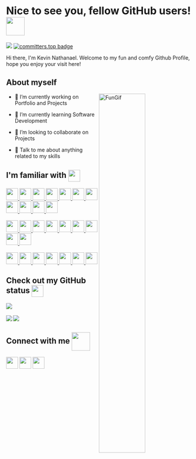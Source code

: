 <h1> Nice to see you, fellow GitHub users! <img src = "https://raw.githubusercontent.com/rahulbanerjee26/githubProfileReadmeGenerator/main/gifs/wave.gif" align="center" width=50px height='50px'> </h1>
<p align='center'>

![](https://komarev.com/ghpvc/?username=zetsux&label=profile.views&color=F1C93B)
[![committers.top badge](https://user-badge.committers.top/indonesia_public/zetsux.svg)](https://user-badge.committers.top/indonesia_public/zetsux)

</p>
<div size='20px'> Hi there, I'm Kevin Nathanael. Welcome to my fun and comfy Github Profile, hope you enjoy your visit here!
</div>

<h2> About myself </h2>

<img width="50%" align="right" alt="FunGif" src="https://cdn.discordapp.com/attachments/995337235211763722/1073844608217382953/ezgif.com-crop.gif" />


- 🔭 I’m currently working on Portfolio and Projects

- 🌱 I’m currently learning Software Development

- 👯 I’m looking to collaborate on Projects 

- 💬 Talk to me about anything related to my skills 

<h2> I'm familiar with <img src = "https://raw.githubusercontent.com/rahulbanerjee26/githubProfileReadmeGenerator/main/gifs/code.gif" align="center" width =32px height=32px> </h2>
<a href= https://github.com/zetsux?tab=repositories&q=&type=&language=go&sort= > <img width ='32px' height='32px' src ='https://raw.githubusercontent.com/rahulbanerjee26/githubAboutMeGenerator/main/icons/go.svg'> </a>
<a href= https://github.com/zetsux?tab=repositories&q=&type=&language=php&sort= > <img width ='32px' height='32px' src ='https://raw.githubusercontent.com/rahulbanerjee26/githubAboutMeGenerator/main/icons/php.svg'> </a>
<a href= https://github.com/zetsux?tab=repositories&q=&type=&language=python&sort= > <img width ='32px' height='32px' src ='https://raw.githubusercontent.com/rahulbanerjee26/githubAboutMeGenerator/main/icons/python.svg'> </a>
<a href= https://github.com/zetsux?tab=repositories&q=&type=&language=c&sort= > <img width ='32px' height='32px' src ='https://raw.githubusercontent.com/rahulbanerjee26/githubAboutMeGenerator/main/icons/c.svg'> </a>
<a href= https://github.com/zetsux?tab=repositories&q=&type=&language=c%2B%2B&sort= > <img width ='32px' height='32px' src ='https://raw.githubusercontent.com/rahulbanerjee26/githubAboutMeGenerator/main/icons/cpp.svg'> </a>
<a href= https://github.com/zetsux?tab=repositories&q=&type=&language=c%23&sort= > <img width ='32px' height='32px' src ='https://raw.githubusercontent.com/rahulbanerjee26/githubAboutMeGenerator/main/icons/csharp.svg'> </a>
<a href= https://github.com/zetsux?tab=repositories&q=&type=&language=java&sort= > <img width ='32px' height='32px' src ='https://raw.githubusercontent.com/rahulbanerjee26/githubAboutMeGenerator/main/icons/java.svg'> </a>
<a href= https://github.com/zetsux?tab=repositories&q=&type=&language=html&sort= > <img width ='32px' height='32px' src ='https://raw.githubusercontent.com/rahulbanerjee26/githubAboutMeGenerator/main/icons/html.svg'> </a>
<a href= https://github.com/zetsux?tab=repositories&q=&type=&language=css&sort= > <img width ='32px' height='32px' src ='https://raw.githubusercontent.com/rahulbanerjee26/githubAboutMeGenerator/main/icons/css.svg'> </a>
<a href= https://github.com/zetsux?tab=repositories&q=&type=&language=javascript&sort= > <img width ='32px' height='32px' src ='https://raw.githubusercontent.com/rahulbanerjee26/githubAboutMeGenerator/main/icons/javascript.svg'> </a>
<a href= https://github.com/zetsux?tab=repositories&q=&type=&language=typescript&sort= > <img width ='32px' height='32px' src ='https://raw.githubusercontent.com/rahulbanerjee26/githubAboutMeGenerator/main/icons/typescript.svg'> </a>
<br><br>
<a href= https://github.com/zetsux?tab=repositories&q=gin&sort= > <img width ='32px' height='32px' src ='https://avatars.githubusercontent.com/u/15729372?s=280&v=4'> </a>
<a href= https://github.com/zetsux?tab=repositories&q=nodejs&sort= > <img width ='32px' height='32px' src ='https://raw.githubusercontent.com/rahulbanerjee26/githubAboutMeGenerator/main/icons/nodejs.svg'> </a>
<a href= https://github.com/zetsux?tab=repositories&q=express&sort= > <img width ='32px' height='32px' src ='https://moldoweb.com/wp-content/uploads/2022/03/6202fcdee5ee8636a145a41b_1234.png'> </a>
<a href= https://github.com/zetsux?tab=repositories&q=hapijs&sort= > <img width ='32px' height='32px' src ='https://avatars.githubusercontent.com/u/3774533?s=280&v=4'> </a>
<a href= https://github.com/zetsux?tab=repositories&q=laravel&sort= > <img width ='32px' height='32px' src ='https://raw.githubusercontent.com/rahulbanerjee26/githubAboutMeGenerator/main/icons/laravel.svg'> </a>
<a href= https://github.com/zetsux?tab=repositories&q=reactjs&sort= > <img width ='32px' height='32px' src ='https://raw.githubusercontent.com/rahulbanerjee26/githubAboutMeGenerator/main/icons/reactjs.svg'> </a>
<a href= https://github.com/zetsux?tab=repositories&q=nextjs&sort= > <img width ='32px' height='32px' src ='https://www.svgrepo.com/show/354113/nextjs-icon.svg'> </a>
<a href= https://github.com/zetsux?tab=repositories&q=bootstrap&sort= > <img width ='32px' height='32px' src ='https://raw.githubusercontent.com/rahulbanerjee26/githubAboutMeGenerator/main/icons/bootstrap.svg'> </a>
<a href= https://github.com/zetsux?tab=repositories&q=tailwind&sort= > <img width ='32px' height='32px' src ='https://raw.githubusercontent.com/rahulbanerjee26/githubAboutMeGenerator/main/icons/tailwind.svg'> </a>
<br><br>
<a href= https://github.com/zetsux?tab=repositories&q=mysql&sort= > <img width ='32px' height='32px' src ='https://raw.githubusercontent.com/rahulbanerjee26/githubAboutMeGenerator/main/icons/mysql.svg'> </a>
<a href= https://github.com/zetsux?tab=repositories&q=oracle&sort= > <img width ='32px' height='32px' src ='https://raw.githubusercontent.com/rahulbanerjee26/githubAboutMeGenerator/main/icons/oracle.svg'> </a>
<a href= https://github.com/zetsux?tab=repositories&q=postgre&sort= > <img width ='32px' height='32px' src ='https://raw.githubusercontent.com/rahulbanerjee26/githubAboutMeGenerator/main/icons/postgresql.svg'> </a>
<a href= https://github.com/zetsux?tab=repositories&q=mongodb&sort= > <img width ='32px' height='32px' src ='https://raw.githubusercontent.com/rahulbanerjee26/githubAboutMeGenerator/main/icons/mongodb.svg'> </a>
<a href= https://github.com/zetsux?tab=repositories&q=git&sort= > <img width ='32px' height='32px' src ='https://raw.githubusercontent.com/rahulbanerjee26/githubAboutMeGenerator/main/icons/git.svg'> </a>
<a href= https://github.com/zetsux?tab=repositories&q=postman&sort= > <img width ='32px' height='32px' src ='https://raw.githubusercontent.com/rahulbanerjee26/githubAboutMeGenerator/main/icons/postman.svg'> </a>
<a href= https://github.com/zetsux?tab=repositories&q=replit&sort= > <img width ='32px' height='32px' src ='https://upload.wikimedia.org/wikipedia/commons/thumb/7/78/New_Replit_Logo.svg/1200px-New_Replit_Logo.svg.png'> </a>

<h2> Check out my GitHub status <img src='https://raw.githubusercontent.com/rahulbanerjee26/githubProfileReadmeGenerator/main/gifs/github.gif' align="center" width='32px' height=32px> </h2>

<a href="https://github.com/zetsux">
<img align="center" src="https://github-profile-trophy.vercel.app/?username=zetsux&theme=onedark&margin-w=4&margin-h=2&row=1" />
</a>
<br><br>
<a href="https://github.com/zetsux">
<img align="left" src="https://github-readme-stats.vercel.app/api?username=zetsux&count_private=true&show_icons=true&theme=transparent"/>
</a>
<a href="https://github.com/zetsux">
<img align="center" src="https://github-readme-stats.vercel.app/api/top-langs/?username=zetsux&theme=transparent&layout=compact" />
</a>

<h2> Connect with me <img src='https://cdn.discordapp.com/attachments/995337235211763722/1112227266550845481/handshake-46.gif' align="center" width="50px" height=50px> </h2>
<a href = 'https://zetsux.vercel.app/'> <img width = '32px' align= 'center' src="https://cdn.discordapp.com/attachments/995337235211763722/1073846894901608498/logo-website-website-icon-with-png-and-vector-format-for-unlimited-22.png"/></a> 
<a href = 'https://www.linkedin.com/in/kevin-nathanael-halim-7618ba252'> <img width = '32px' align= 'center' src="https://raw.githubusercontent.com/rahulbanerjee26/githubAboutMeGenerator/main/icons/linked-in-alt.svg"/></a> 
<a href = 'https://www.github.com/zetsux'> <img width = '32px' align= 'center' src="https://raw.githubusercontent.com/rahulbanerjee26/githubAboutMeGenerator/main/icons/github.svg"/></a>
